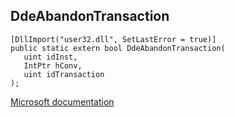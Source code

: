 ## DdeAbandonTransaction

```
[DllImport("user32.dll", SetLastError = true)]
public static extern bool DdeAbandonTransaction(
   uint idInst,
   IntPtr hConv,
   uint idTransaction
);
```

[Microsoft documentation](TODO)
